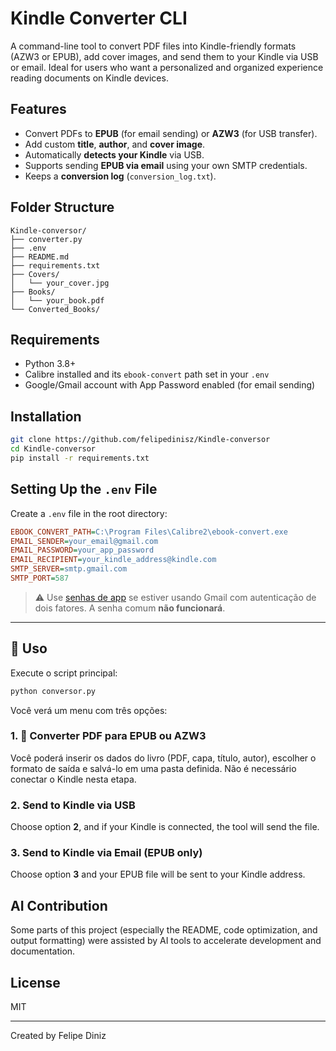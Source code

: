 # Kindle Converter CLI

A command-line tool to convert PDF files into Kindle-friendly formats (AZW3 or EPUB), add cover images, and send them to your Kindle via USB or email. Ideal for users who want a personalized and organized experience reading documents on Kindle devices.

## Features

* Convert PDFs to **EPUB** (for email sending) or **AZW3** (for USB transfer).
* Add custom **title**, **author**, and **cover image**.
* Automatically **detects your Kindle** via USB.
* Supports sending **EPUB via email** using your own SMTP credentials.
* Keeps a **conversion log** (`conversion_log.txt`).

## Folder Structure

```
Kindle-conversor/
├── converter.py
├── .env
├── README.md
├── requirements.txt
├── Covers/
│   └── your_cover.jpg
├── Books/
│   └── your_book.pdf
└── Converted_Books/
```

## Requirements

* Python 3.8+
* Calibre installed and its `ebook-convert` path set in your `.env`
* Google/Gmail account with App Password enabled (for email sending)

## Installation

```bash
git clone https://github.com/felipedinisz/Kindle-conversor
cd Kindle-conversor
pip install -r requirements.txt
```

## Setting Up the `.env` File

Create a `.env` file in the root directory:

```ini
EBOOK_CONVERT_PATH=C:\Program Files\Calibre2\ebook-convert.exe
EMAIL_SENDER=your_email@gmail.com
EMAIL_PASSWORD=your_app_password
EMAIL_RECIPIENT=your_kindle_address@kindle.com
SMTP_SERVER=smtp.gmail.com
SMTP_PORT=587
```

> ⚠️ Use [senhas de app](https://support.google.com/mail/answer/185833?hl=pt-BR) se estiver usando Gmail com autenticação de dois fatores. A senha comum **não funcionará**.

---

## 🚀 Uso

Execute o script principal:

```bash
python conversor.py
```

Você verá um menu com três opções:

### 1. 📘 Converter PDF para EPUB ou AZW3

Você poderá inserir os dados do livro (PDF, capa, título, autor), escolher o formato de saída e salvá-lo em uma pasta definida. Não é necessário conectar o Kindle nesta etapa.

### 2. Send to Kindle via USB

Choose option **2**, and if your Kindle is connected, the tool will send the file.

### 3. Send to Kindle via Email (EPUB only)

Choose option **3** and your EPUB file will be sent to your Kindle address.

## AI Contribution

Some parts of this project (especially the README, code optimization, and output formatting) were assisted by AI tools to accelerate development and documentation.

## License

MIT

---

Created by Felipe Diniz
